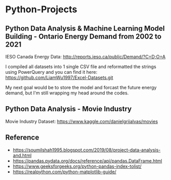# Python-Projects

## **Python Data Analysis & Machine Learning Model Building - Ontario Energy Demand from 2002 to 2021**

IESO Canada Energy Data: http://reports.ieso.ca/public/Demand/?C=D;O=A 

I compiled all datasets into 1 single CSV file and reformatted the strings using PowerQuery and you can find it here: https://github.com/LiamWu1997/Excel-Datasets.git

My next goal would be to store the model and forcast the future energy demand, but I'm still wrapping my head around the codes.

## **Python Data Analysis - Movie Industry**

Movie Industry Dataset: https://www.kaggle.com/danielgrijalvas/movies


## Reference
* https://soumilshah1995.blogspot.com/2019/08/project-data-analysis-and.html
* https://pandas.pydata.org/docs/reference/api/pandas.DataFrame.html
* https://www.geeksforgeeks.org/python-pandas-index-tolist/
* https://realpython.com/python-matplotlib-guide/
